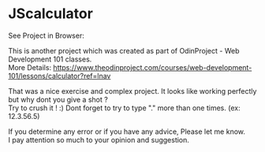 # JScalculator

See Project in Browser: 

This is another project which was created as part of OdinProject - Web Development 101 classes. <br>
More Details: https://www.theodinproject.com/courses/web-development-101/lessons/calculator?ref=lnav 

That was a nice exercise and complex project. It looks like working perfectly but why dont you give a shot ? <br>
Try to crush it ! :) Dont forget to try to type "." more than one times. (ex: 12.3.56.5)

If you determine any error or if you have any advice, Please let me know. <br>
I pay attention so much to your opinion and suggestion.
